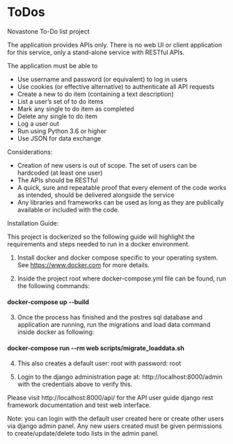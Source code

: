 # ToDos
Novastone To-Do list project

The application provides APIs only. There is no web UI or client application for this service, only a stand-alone service with RESTful APIs.
 
The application must be able to
-  Use username and password (or equivalent) to log in users
-  Use cookies (or effective alternative) to authenticate all API requests
-  Create a new to do item (containing a text description)
-  List a user’s set of to do items
-  Mark any single to do item as completed
-  Delete any single to do item
-  Log a user out
-  Run using Python 3.6 or higher
-  Use JSON for data exchange
 
Considerations:
-  Creation of new users is out of scope.  The set of users can be hardcoded (at least one user)
-  The APIs should be RESTful
-  A quick, sure and repeatable proof that every element of the code works as intended, should be delivered alongside the service
-  Any libraries and frameworks can be used as long as they are publically available or included with the code.
 

Installation Guide:

This project is dockerized so the following guide will highlight the requirements and steps needed
to run in a docker environment.

1. Install docker and docker compose specific to your operating system. See https://www.docker.com for more details.

2. Inside the project root where docker-compose.yml file can be found, run the following commands:
#### docker-compose up --build

3. Once the process has finished and the postres sql database and application are running,
run the migrations and load data command inside docker as following:
#### docker-compose run --rm web scripts/migrate_loaddata.sh

4. This also creates a default user: root with password: root

5. Login to the django administration page at: http://localhost:8000/admin with the credentials above to verify this.


Please visit http://localhost:8000/api/ for the API user guide django rest framework documentation and test web interface.

Note: you can login with the default user created here or create other users via django admin panel.
Any new users created must be given permissions to create/update/delete todo lists in the admin panel. 